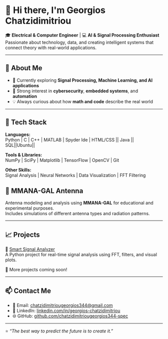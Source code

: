 # 👋 Hi there, I'm Georgios Chatzidimitriou

🎓 **Electrical & Computer Engineer** | 💻 **AI & Signal Processing Enthusiast**  
Passionate about technology, data, and creating intelligent systems that connect theory with real-world applications.

---

## 🚀 About Me
- 🔬 Currently exploring **Signal Processing, Machine Learning, and AI applications**
- 🧠 Strong interest in **cybersecurity**, **embedded systems**, and **automation**
- 💡 Always curious about how **math and code** describe the real world


---

## 🧰 Tech Stack

**Languages:**  
Python | C | C++ | MATLAB | Spyder Ide | HTML/CSS || Java || SQL||Ubuntu||

**Tools & Libraries:**  
NumPy | SciPy | Matplotlib | TensorFlow | OpenCV | Git  

**Other Skills:**  
Signal Analysis | Neural Networks | Data Visualization | FFT Filtering
## 📡 MMANA-GAL Antenna

Antenna modeling and analysis using **MMANA-GAL** for educational and experimental purposes.  
Includes simulations of different antenna types and radiation patterns.  


---

## 📈 Projects

🔹 [Smart Signal Analyzer](https://github.com/chatzidimitriougeorgios344-spec/smart-signal-analyzer)  
A Python project for real-time signal analysis using FFT, filters, and visual plots.

🔹 More projects coming soon!

---

## 📫 Contact Me
- 📧 Email: [chatzidimitriougeorgios344@gmail.com](mailto:chatzidimitriougeorgios344@gmail.com)
- 💼 LinkedIn: [linkedin.com/in/georgios-chatzidimitriou](#)  
- 🌐 GitHub: [github.com/chatzidimitriougeorgios344-spec](https://github.com/chatzidimitriougeorgios344-spec)

---

⭐ *“The best way to predict the future is to create it.”*
